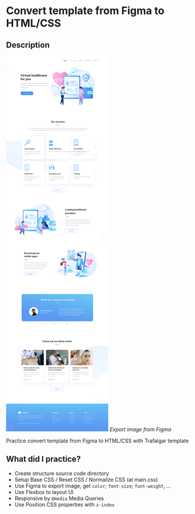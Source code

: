 # Convert template from Figma to HTML/CSS

## Description

![Trafalgar template image](images/trafalgar.png)
*Export image from Figma*

Practice convert template from Figma to HTML/CSS with Trafalgar template

## What did I practice?

- Create structure source code directory
- Setup Base CSS / Reset CSS / Normailze CSS (at main.css)
- Use Figma to export image, get `color`; `font-size`;  `font-weight`, ... 
- Use Flexbox to layout UI
- Responsive by `@media` Media Queries
- Use Position CSS properties with `z-index`


